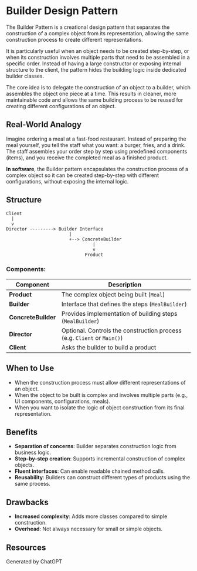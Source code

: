 ﻿
# Builder Design Pattern

The Builder Pattern is a creational design pattern that separates the construction of a complex object from its representation, allowing the same construction process to create different representations.

It is particularly useful when an object needs to be created step-by-step, or when its construction involves multiple parts that need to be assembled in a specific order. Instead of having a large constructor or exposing internal structure to the client, the pattern hides the building logic inside dedicated builder classes.

The core idea is to delegate the construction of an object to a builder, which assembles the object one piece at a time. This results in cleaner, more maintainable code and allows the same building process to be reused for creating different configurations of an object.

## Real-World Analogy

Imagine ordering a meal at a fast-food restaurant. Instead of preparing the meal yourself, you tell the staff what you want: a burger, fries, and a drink. The staff assembles your order step by step using predefined components (items), and you receive the completed meal as a finished product.

**In software**, the Builder pattern encapsulates the construction process of a complex object so it can be created step-by-step with different configurations, without exposing the internal logic.

## Structure

```text
Client
  |
  v
Director ---------> Builder Interface
                        |
                        +--> ConcreteBuilder
                                 |
                                 v
                              Product
```

### Components:

| Component           | Description                                                             |
| ------------------- | ----------------------------------------------------------------------- |
| **Product**         | The complex object being built (`Meal`)                                 |
| **Builder**         | Interface that defines the steps (`MealBuilder`)                        |
| **ConcreteBuilder** | Provides implementation of building steps (`MealBuilder`)               |
| **Director**        | Optional. Controls the construction process (e.g. `Client` or `Main()`) |
| **Client**          | Asks the builder to build a product                                     |

## When to Use

* When the construction process must allow different representations of an object.
* When the object to be built is complex and involves multiple parts (e.g., UI components, configurations, meals).
* When you want to isolate the logic of object construction from its final representation.

## Benefits

* **Separation of concerns**: Builder separates construction logic from business logic.
* **Step-by-step creation**: Supports incremental construction of complex objects.
* **Fluent interfaces**: Can enable readable chained method calls.
* **Reusability**: Builders can construct different types of products using the same process.

## Drawbacks

* **Increased complexity**: Adds more classes compared to simple construction.
* **Overhead**: Not always necessary for small or simple objects.

## Resources

Generated by ChatGPT
